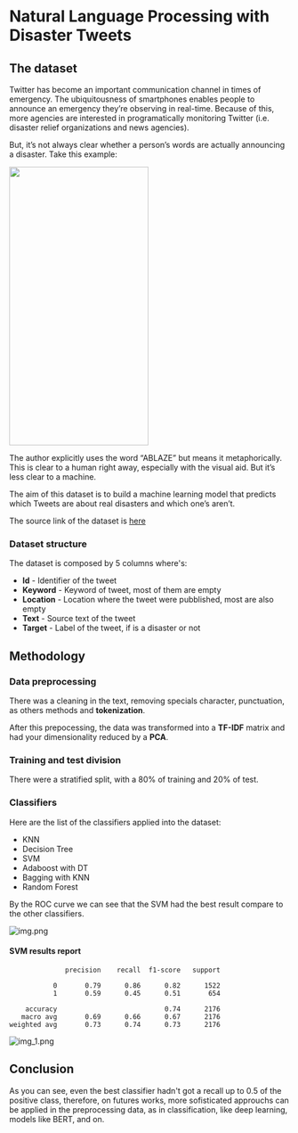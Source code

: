 # Natural Language Processing with Disaster Tweets 

## The dataset
Twitter has become an important communication channel in times of emergency.
The ubiquitousness of smartphones enables people to announce an emergency they’re observing in real-time. Because of this, more agencies are interested in programatically monitoring Twitter (i.e. disaster relief organizations and news agencies).

But, it’s not always clear whether a person’s words are actually announcing a disaster. Take this example:

<img src="https://storage.googleapis.com/kaggle-media/competitions/tweet_screenshot.png"  width=250 height=500>

The author explicitly uses the word “ABLAZE” but means it metaphorically. This is clear to a human right away, especially with the visual aid. But it’s less clear to a machine.

The aim of this dataset is to build a machine learning model that predicts which Tweets are about real disasters and which one’s aren’t.

The source link of the dataset is [here](https://www.kaggle.com/c/nlp-getting-started)

### Dataset structure
The dataset is composed by 5 columns where's:
<ul>
<li><b>Id</b> - Identifier of the tweet</li>

<li><b>Keyword</b> - Keyword of tweet, most of them are empty</li>

<li><b>Location</b> - Location where the tweet were pubblished, most are also empty</li>

<li><b>Text</b> - Source text of the tweet</li>

<li><b>Target</b> - Label of the tweet, if is a disaster or not</li>

</ul>

## Methodology
### Data preprocessing
There was a cleaning in the text, removing specials character, punctuation, as others methods
and **tokenization**.

After this prepocessing, the data was transformed into a **TF-IDF** matrix and had your dimensionality reduced by a **PCA**.

### Training and test division
There were a stratified split, with a 80% of training and 20% of test.

### Classifiers
Here are the list of the classifiers applied into the dataset:
<ul>
<li>KNN</li>
<li>Decision Tree</li>
<li>SVM</li>
<li>Adaboost with DT</li>
<li>Bagging with KNN</li>
<li>Random Forest</li>
</ul>

By the ROC curve we can see that the SVM had the best result compare to the other classifiers.

![img.png](img.png)

#### SVM results report
```text
              precision    recall  f1-score   support

           0       0.79      0.86      0.82      1522
           1       0.59      0.45      0.51       654

    accuracy                           0.74      2176
   macro avg       0.69      0.66      0.67      2176
weighted avg       0.73      0.74      0.73      2176
```

![img_1.png](img_1.png)

## Conclusion
As you can see, even the best classifier hadn't got a recall up to 0.5 of the positive class,
therefore, on futures works, more sofisticated approuchs can be applied in the preprocessing data,
as in classification, like deep learning, models like BERT, and on.

